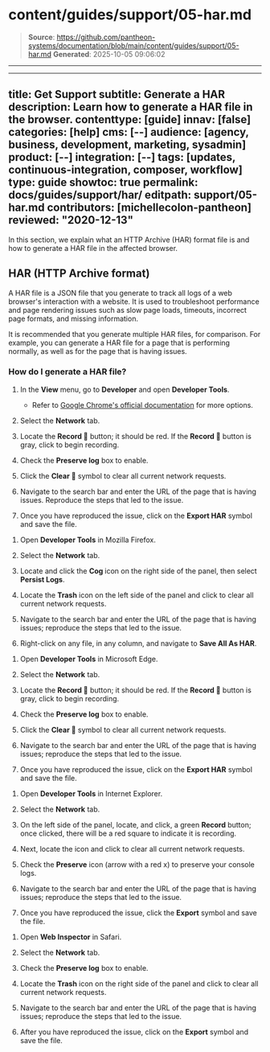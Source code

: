 # content/guides/support/05-har.md

> **Source**: https://github.com/pantheon-systems/documentation/blob/main/content/guides/support/05-har.md
> **Generated**: 2025-10-05 09:06:02

---

---
title: Get Support
subtitle: Generate a HAR
description: Learn how to generate a HAR file in the browser.
contenttype: [guide]
innav: [false]
categories: [help]
cms: [--]
audience: [agency, business, development, marketing, sysadmin]
product: [--]
integration: [--]
tags: [updates, continuous-integration, composer, workflow]
type: guide
showtoc: true
permalink: docs/guides/support/har/
editpath: support/05-har.md
contributors: [michellecolon-pantheon]
reviewed: "2020-12-13"
---

In this section, we explain what an HTTP Archive (HAR) format file is and how to generate a HAR file in the affected browser.

## HAR (HTTP Archive format)

A HAR file is a JSON file that you generate to track all logs of a web browser's interaction with a website. It is used to troubleshoot performance and page rendering issues such as slow page loads, timeouts, incorrect page formats, and missing information.

It is recommended that you generate multiple HAR files, for comparison. For example, you can generate a HAR file for a page that is performing normally, as well as for the page that is having issues.

### How do I generate a HAR file?

<TabList>

<Tab title="Chrome" id="chrome" active={true}>

1. In the **View** menu, go to **Developer** and open **Developer Tools**.

   - Refer to [Google Chrome's official documentation](https://developer.chrome.com/docs/devtools/open/) for more options.

1. Select the **Network** tab.

1. Locate the **Record 🔴** button; it should be red. If the **Record 🔴** button is gray, click to begin recording.

1. Check the <Icon icon="squareCheck" /> **Preserve log** box to enable.

1. Click the **Clear 🚫** symbol to clear all current network requests.

1. Navigate to the search bar and enter the URL of the page that is having issues. Reproduce the steps that led to the issue.

1. Once you have reproduced the issue, click on the **Export HAR** <Icon icon="download"/> symbol and save the file.

</Tab>

<Tab title="Firefox" id="firefox">

1. Open **Developer Tools** in Mozilla Firefox.

1. Select the **Network** tab.

1. Locate and click the **Cog <Icon icon="gear" />** icon on the right side of the panel, then select **Persist Logs**.

1. Locate the **Trash** icon on the left side of the panel and click to clear all current network requests.

1. Navigate to the search bar and enter the URL of the page that is having issues; reproduce the steps that led to the issue.

1. Right-click on any file, in any column, and navigate to **Save All As HAR**.

</Tab>

<Tab title="Edge" id="edge">

1. Open **Developer Tools** in Microsoft Edge.

1. Select the **Network** tab.

1. Locate the **Record 🔴** button; it should be red. If the **Record 🔴** button is gray, click to begin recording.

1. Check the <Icon icon="squareCheck" /> **Preserve log** box to enable.

1. Click the **Clear 🚫** symbol to clear all current network requests.

1. Navigate to the search bar and enter the URL of the page that is having issues; reproduce the steps that led to the issue.

1. Once you have reproduced the issue, click on the **Export HAR** <Icon icon="download"/> symbol and save the file.

</Tab>

<Tab title="Explorer" id="explorer">

1. Open **Developer Tools** in Internet Explorer.

1. Select the **Network** tab.

1. On the left side of the panel, locate, and click, a green **Record** <Icon icon="play"/> button; once clicked, there will be a red square to indicate it is recording.

1. Next, locate the <Icon icon="xmark" /> icon and click to clear all current network requests.

1. Check the **Preserve** icon (arrow with a red x) to preserve your console logs.

1. Navigate to the search bar and enter the URL of the page that is having issues; reproduce the steps that led to the issue.

1. Once you have reproduced the issue, click the **Export** <Icon icon="save" /> symbol and save the file.

</Tab>

<Tab title="Safari" id="safari">

1. Open **Web Inspector** in Safari.

1. Select the **Network** tab.

1. Check the <Icon icon="squareCheck" /> **Preserve log** box to enable.

1. Locate the **Trash** icon on the right side of the panel and click to clear all current network requests.

1. Navigate to the search bar and enter the URL of the page that is having issues; reproduce the steps that led to the issue.

1. After you have reproduced the issue, click on the <Icon icon="upload" /> **Export** symbol and save the file.

</Tab>

</TabList>

